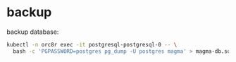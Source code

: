 # backup

backup database:
```bash
kubectl -n orc8r exec -it postgresql-postgresql-0 -- \
  bash -c 'PGPASSWORD=postgres pg_dump -U postgres magma' > magma-db.sql
```

